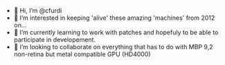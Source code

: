 - 👋 Hi, I’m @cfurdi
- 👀 I’m interested in keeping 'alive' these amazing 'machines' from 2012 on...
- 🌱 I’m currently learning to work with patches and hopefuly to be able to participate in developement.
- 💞️ I’m looking to collaborate on everything that has to do with MBP 9,2 non-retina but metal compatible GPU (HD4000)


<!---
cfurdi/cfurdi is a ✨ special ✨ repository because its `README.md` (this file) appears on your GitHub profile.
You can click the Preview link to take a look at your changes.
--->
